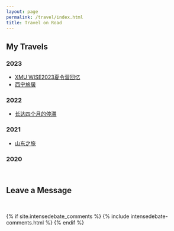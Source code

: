 ```yaml
---
layout: page
permalink: /travel/index.html
title: Travel on Road
---
```


## My Travels

### 2023

- [XMU WISE2023夏令营回忆](https://Russ0024.github.io/blogs/xmu)
- [西宁旅居](https://Russ0024.github.io/blogs/xining)

### 2022

- [长达四个月的停滞](https://Russ0024.github.io/blogs/dalian2022)<br>

### 2021

- [山东之旅](https://Russ0024.github.io/blogs/shandong2021)<br>

### 2020


<br>

## Leave a Message

<br>

{% if site.intensedebate_comments %}
    {% include intensedebate-comments.html %}
{% endif %}

<br>
